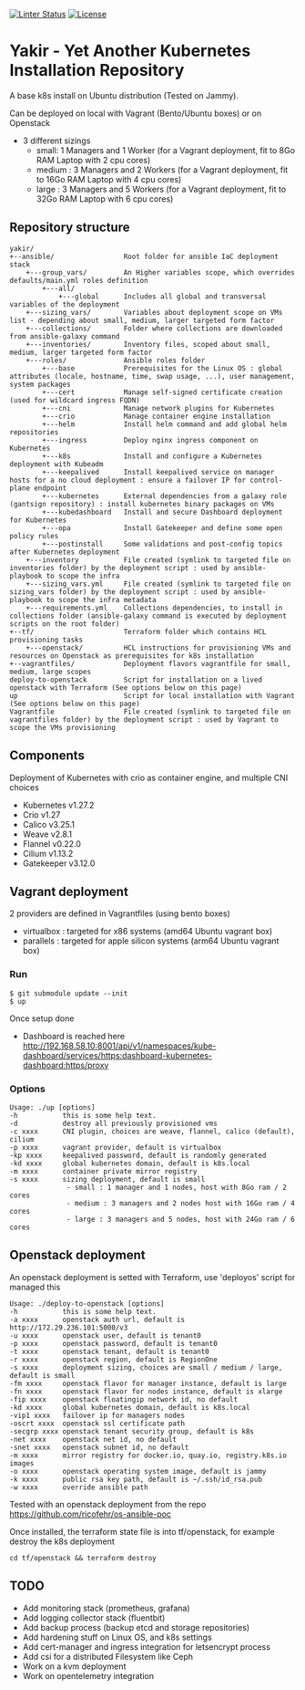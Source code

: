 [![Linter Status](https://github.com/ricofehr/yakir/workflows/Linter/badge.svg)](https://github.com/ricofehr/yakir/actions?workflow=Linter)
[![License](https://img.shields.io/badge/license-MIT-blue.svg)](https://raw.githubusercontent.com/ricofehr/yakir/main/LICENSE)

# Yakir - Yet Another Kubernetes Installation Repository

A base k8s install on Ubuntu distribution (Tested on Jammy).

Can be deployed on local with Vagrant (Bento/Ubuntu boxes) or on Openstack 
- 3 different sizings
  - small: 1 Managers and 1 Worker (for a Vagrant deployment, fit to 8Go RAM Laptop with 2 cpu cores)
  - medium : 3 Managers and 2 Workers (for a Vagrant deployment, fit to 16Go RAM Laptop with 4 cpu cores)
  - large : 3 Managers and 5 Workers (for a Vagrant deployment, fit to 32Go RAM Laptop with 6 cpu cores)

## Repository structure

```
yakir/
+--ansible/                 Root folder for ansible IaC deployment stack
    +---group_vars/         An Higher variables scope, which overrides defaults/main.yml roles definition
        +---all/
            +---global      Includes all global and transversal variables of the deployment
    +---sizing_vars/        Variables about deployment scope on VMs list - depending about small, medium, larger targeted form factor
    +---collections/        Folder where collections are downloaded from ansible-galaxy command
    +---inventories/        Inventory files, scoped about small, medium, larger targeted form factor
    +---roles/              Ansible roles folder
        +---base            Prerequisites for the Linux OS : global attributes (locale, hostname, time, swap usage, ...), user management, system packages
        +---cert            Manage self-signed certificate creation (used for wildcard ingress FQDN)
        +---cni             Manage network plugins for Kubernetes
        +---crio            Manage container engine installation
        +---helm            Install helm command and add global helm repositories
        +---ingress         Deploy nginx ingress component on Kubernetes
        +---k8s             Install and configure a Kubernetes deployment with Kubeadm
        +---keepalived      Install keepalived service on manager hosts for a no cloud deployment : ensure a failover IP for control-plane endpoint
        +---kubernetes      External dependencies from a galaxy role (gantsign repository) : install kubernetes binary packages on VMs
        +---kubedashboard   Install and secure Dashboard deployment for Kubernetes
        +---opa             Install Gatekeeper and define some open policy rules
        +---postinstall     Some validations and post-config topics after Kubernetes deployment
    +---inventory           File created (symlink to targeted file on inventories folder) by the deployment script : used by ansible-playbook to scope the infra
    +---sizing_vars.yml     File created (symlink to targeted file on sizing_vars folder) by the deployment script : used by ansible-playbook to scope the infra metadata
    +---requirements.yml    Collections dependencies, to install in collections folder (ansible-galaxy command is executed by deployment scripts on the root folder)
+--tf/                      Terraform folder which contains HCL provisioning tasks
    +---openstack/          HCL instructions for provisioning VMs and resources on Openstack as prerequisites for k8s installation
+--vagrantfiles/            Deployment flavors vagrantfile for small, medium, large scopes
deploy-to-openstack         Script for installation on a lived openstack with Terraform (See options below on this page)
up                          Script for local installation with Vagrant (See options below on this page) 
Vagrantfile                 File created (symlink to targeted file on vagrantfiles folder) by the deployment script : used by Vagrant to scope the VMs provisioning
```

## Components

Deployment of Kubernetes with crio as container engine, and multiple CNI choices
- Kubernetes v1.27.2
- Crio v1.27
- Calico v3.25.1
- Weave v2.8.1
- Flannel v0.22.0
- Cilium v1.13.2
- Gatekeeper v3.12.0

## Vagrant deployment

2 providers are defined in Vagrantfiles (using bento boxes)
- virtualbox : targeted for x86 systems (amd64 Ubuntu vagrant box)
- parallels : targeted for apple silicon systems (arm64 Ubuntu vagrant box)

### Run

```
$ git submodule update --init
$ up
```

Once setup done
- Dashboard is reached here
http://192.168.58.10:8001/api/v1/namespaces/kube-dashboard/services/https:dashboard-kubernetes-dashboard:https/proxy

### Options

```
Usage: ./up [options]
-h           this is some help text.
-d           destroy all previously provisioned vms
-c xxxx      CNI plugin, choices are weave, flannel, calico (default), cilium
-p xxxx      vagrant provider, default is virtualbox
-kp xxxx     keepalived password, default is randomly generated
-kd xxxx     global kubernetes domain, default is k8s.local
-m xxxx      container private mirror registry
-s xxxx      sizing deployment, default is small
              - small : 1 manager and 1 nodes, host with 8Go ram / 2 cores
              - medium : 3 managers and 2 nodes host with 16Go ram / 4 cores
              - large : 3 managers and 5 nodes, host with 24Go ram / 6 cores
```

## Openstack deployment

An openstack deployment is setted with Terraform, use 'deployos' script for managed this
```
Usage: ./deploy-to-openstack [options]
-h           this is some help text.
-a xxxx      openstack auth url, default is http://172.29.236.101:5000/v3
-u xxxx      openstack user, default is tenant0
-p xxxx      openstack password, default is tenant0
-t xxxx      openstack tenant, default is tenant0
-r xxxx      openstack region, default is RegionOne
-s xxxx      deployment sizing, choices are small / medium / large, default is small
-fm xxxx     openstack flavor for manager instance, default is large
-fn xxxx     openstack flavor for nodes instance, default is xlarge
-fip xxxx    openstack floatingip network id, no default
-kd xxxx     global kubernetes domain, default is k8s.local
-vip1 xxxx   failover ip for managers nodes
-oscrt xxxx  openstack ssl certificate path
-secgrp xxxx openstack tenant security group, default is k8s
-net xxxx    openstack net id, no default
-snet xxxx   openstack subnet id, no default
-m xxxx      mirror registry for docker.io, quay.io, registry.k8s.io images
-o xxxx      openstack operating system image, default is jammy
-k xxxx      public rsa key path, default is ~/.ssh/id_rsa.pub
-w xxxx	     override ansible path
```

Tested with an openstack deployment from the repo https://github.com/ricofehr/os-ansible-poc

Once installed, the terraform state file is into tf/openstack, for example destroy the k8s deployment
```
cd tf/openstack && terraform destroy
```

## TODO

- Add monitoring stack (prometheus, grafana)
- Add logging collector stack (fluentbit)
- Add backup process (backup etcd and storage repositories)
- Add hardening stuff on Linux OS, and k8s settings
- Add cert-manager and ingress integration for letsencrypt process
- Add csi for a distributed Filesystem like Ceph
- Work on a kvm deployment
- Work on opentelemetry integration
